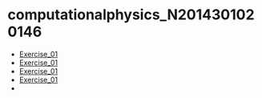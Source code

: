 # computationalphysics_N2014301020146
* [Exercise_01]()
* [Exercise_01]()
* [Exercise_01]()
* [Exercise_01]()
* 
